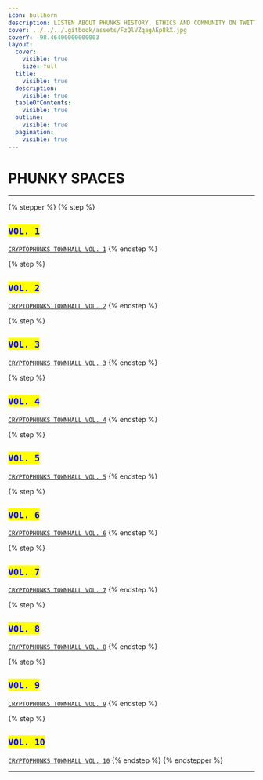 ```yaml
---
icon: bullhorn
description: LISTEN ABOUT PHUNKS HISTORY, ETHICS AND COMMUNITY ON TWITTER
cover: ../../../.gitbook/assets/FzQlVZqagAEp8kX.jpg
coverY: -98.46400000000003
layout:
  cover:
    visible: true
    size: full
  title:
    visible: true
  description:
    visible: true
  tableOfContents:
    visible: true
  outline:
    visible: true
  pagination:
    visible: true
---
```


# PHUNKY SPACES

***

{% stepper %}
{% step %}
## <mark style="color:blue;">`VOL. 1`</mark>

[`CRYPTOPHUNKS TOWNHALL VOL. 1`](https://twitter.com/i/spaces/1eaKbrXLayBKX)
{% endstep %}

{% step %}
## <mark style="color:blue;">`VOL. 2`</mark>

[`CRYPTOPHUNKS TOWNHALL VOL. 2`](https://twitter.com/i/spaces/1zqKVPVjAwaJB)
{% endstep %}

{% step %}
## <mark style="color:blue;">`VOL. 3`</mark>

[`CRYPTOPHUNKS TOWNHALL VOL. 3`](https://twitter.com/i/spaces/1lDGLnmAPDkxm)
{% endstep %}

{% step %}
## <mark style="color:blue;">`VOL. 4`</mark>

[`CRYPTOPHUNKS TOWNHALL VOL. 4`](https://twitter.com/i/spaces/1nAJErMqoPnxL)
{% endstep %}

{% step %}
## <mark style="color:blue;">`VOL. 5`</mark>

[`CRYPTOPHUNKS TOWNHALL VOL. 5`](https://twitter.com/i/spaces/1MnxnpaZlpNGO?s=20)
{% endstep %}

{% step %}
## <mark style="color:blue;">`VOL. 6`</mark>

[`CRYPTOPHUNKS TOWNHALL VOL. 6`](https://twitter.com/i/spaces/1PlKQpYokMkxE)
{% endstep %}

{% step %}
## <mark style="color:blue;">`VOL. 7`</mark>

[`CRYPTOPHUNKS TOWNHALL VOL. 7`](https://twitter.com/i/spaces/1zqKVPrXDqLJB)
{% endstep %}

{% step %}
## <mark style="color:blue;">`VOL. 8`</mark>

[`CRYPTOPHUNKS TOWNHALL VOL. 8`](https://twitter.com/i/spaces/1YpKkgNPOEYKj)
{% endstep %}

{% step %}
## <mark style="color:blue;">`VOL. 9`</mark>

[`CRYPTOPHUNKS TOWNHALL VOL. 9`](https://twitter.com/i/spaces/1rmGPkznWEnKN?s=20)
{% endstep %}

{% step %}
## <mark style="color:blue;">`VOL. 10`</mark>

[`CRYPTOPHUNKS TOWNHALL VOL. 10`](https://twitter.com/i/spaces/1PlJQppPNvaGE?s=20)
{% endstep %}
{% endstepper %}

***
